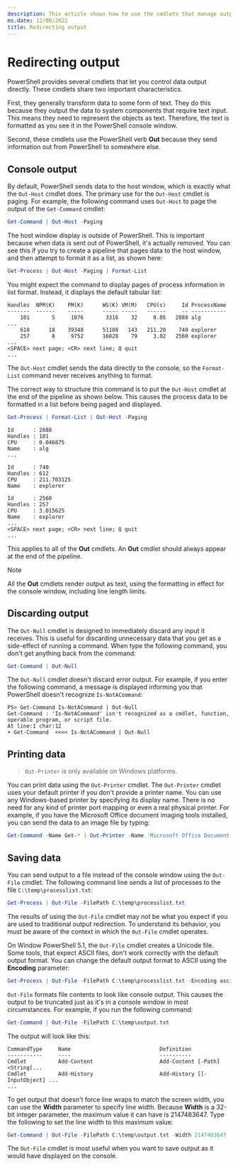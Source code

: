```yaml
---
description: This article shows how to use the cmdlets that manage output in PowerShell.
ms.date: 12/08/2022
title: Redirecting output
---
```

# Redirecting output

PowerShell provides several cmdlets that let you control data output directly. These cmdlets share
two important characteristics.

First, they generally transform data to some form of text. They do this because they output the data
to system components that require text input. This means they need to represent the objects as text.
Therefore, the text is formatted as you see it in the PowerShell console window.

Second, these cmdlets use the PowerShell verb **Out** because they send information out from
PowerShell to somewhere else.

## Console output

By default, PowerShell sends data to the host window, which is exactly what the `Out-Host`
cmdlet does. The primary use for the `Out-Host` cmdlet is paging. For example, the following command
uses `Out-Host` to page the output of the `Get-Command` cmdlet:

```powershell
Get-Command | Out-Host -Paging
```

The host window display is outside of PowerShell. This is important because when data is sent out of
PowerShell, it's actually removed. You can see this if you try to create a pipeline that pages data
to the host window, and then attempt to format it as a list, as shown here:

```powershell
Get-Process | Out-Host -Paging | Format-List
```

You might expect the command to display pages of process information in list format. Instead, it
displays the default tabular list:

```output
Handles  NPM(K)    PM(K)      WS(K) VM(M)   CPU(s)     Id ProcessName
-------  ------    -----      ----- -----   ------     -- -----------
    101       5     1076       3316    32     0.05   2888 alg
...
    618      18    39348      51108   143   211.20    740 explorer
    257       8     9752      16828    79     3.02   2560 explorer
...
<SPACE> next page; <CR> next line; Q quit
...
```

The `Out-Host` cmdlet sends the data directly to the console, so the `Format-List` command never
receives anything to format.

The correct way to structure this command is to put the `Out-Host` cmdlet at the end of the pipeline
as shown below. This causes the process data to be formatted in a list before being paged and
displayed.

```powershell
Get-Process | Format-List | Out-Host -Paging
```

```Output
Id      : 2888
Handles : 101
CPU     : 0.046875
Name    : alg
...

Id      : 740
Handles : 612
CPU     : 211.703125
Name    : explorer

Id      : 2560
Handles : 257
CPU     : 3.015625
Name    : explorer
...
<SPACE> next page; <CR> next line; Q quit
...
```

This applies to all of the **Out** cmdlets. An **Out** cmdlet should always appear at the end of the
pipeline.

> [!NOTE]
> All the **Out** cmdlets render output as text, using the formatting in effect for the console
> window, including line length limits.

## Discarding output

The `Out-Null` cmdlet is designed to immediately discard any input it receives. This is useful for
discarding unnecessary data that you get as a side-effect of running a command. When type the
following command, you don't get anything back from the command:

```powershell
Get-Command | Out-Null
```

The `Out-Null` cmdlet doesn't discard error output. For example, if you enter the following command,
a message is displayed informing you that PowerShell doesn't recognize `Is-NotACommand`:

```
PS> Get-Command Is-NotACommand | Out-Null
Get-Command : 'Is-NotACommand' isn't recognized as a cmdlet, function, operable program, or script file.
At line:1 char:12
+ Get-Command  <<<< Is-NotACommand | Out-Null
```

## Printing data

> `Out-Printer` is only available on Windows platforms.

You can print data using the `Out-Printer` cmdlet. The `Out-Printer` cmdlet uses your default
printer if you don't provide a printer name. You can use any Windows-based printer by specifying its
display name. There is no need for any kind of printer port mapping or even a real physical printer.
For example, if you have the Microsoft Office document imaging tools installed, you can send the
data to an image file by typing:

```powershell
Get-Command -Name Get-* | Out-Printer -Name 'Microsoft Office Document Image Writer'
```

## Saving data

You can send output to a file instead of the console window using the `Out-File` cmdlet. The
following command line sends a list of processes to the file `C:\temp\processlist.txt`:

```powershell
Get-Process | Out-File -FilePath C:\temp\processlist.txt
```

The results of using the `Out-File` cmdlet may not be what you expect if you are used to traditional
output redirection. To understand its behavior, you must be aware of the context in which the
`Out-File` cmdlet operates.

On Window PowerShell 5.1, the `Out-File` cmdlet creates a Unicode file. Some tools, that expect
ASCII files, don't work correctly with the default output format. You can change the default output
format to ASCII using the **Encoding** parameter:

```powershell
Get-Process | Out-File -FilePath C:\temp\processlist.txt -Encoding ascii
```

`Out-File` formats file contents to look like console output. This causes the output to be truncated
just as it's in a console window in most circumstances. For example, if you run the following
command:

```powershell
Get-Command | Out-File -FilePath C:\temp\output.txt
```

The output will look like this:

```output
CommandType     Name                            Definition
-----------     ----                            ----------
Cmdlet          Add-Content                     Add-Content [-Path] <String[...
Cmdlet          Add-History                     Add-History [[-InputObject] ...
...
```

To get output that doesn't force line wraps to match the screen width, you can use the **Width**
parameter to specify line width. Because **Width** is a 32-bit integer parameter, the maximum value
it can have is 2147483647. Type the following to set the line width to this maximum value:

```powershell
Get-Command | Out-File -FilePath C:\temp\output.txt -Width 2147483647
```

The `Out-File` cmdlet is most useful when you want to save output as it would have displayed on the
console.
